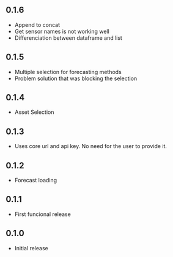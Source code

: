 <!-- https://developers.home-assistant.io/docs/add-ons/presentation#keeping-a-changelog -->
## 0.1.6
- Append to concat
- Get sensor names is not working well
- Differenciation between dataframe and list

## 0.1.5
- Multiple selection for forecasting methods
- Problem solution that was blocking the selection

## 0.1.4
- Asset Selection

## 0.1.3
- Uses core url and api key. No need for the user to provide it.

## 0.1.2
- Forecast loading

## 0.1.1
- First funcional release

## 0.1.0
- Initial release
